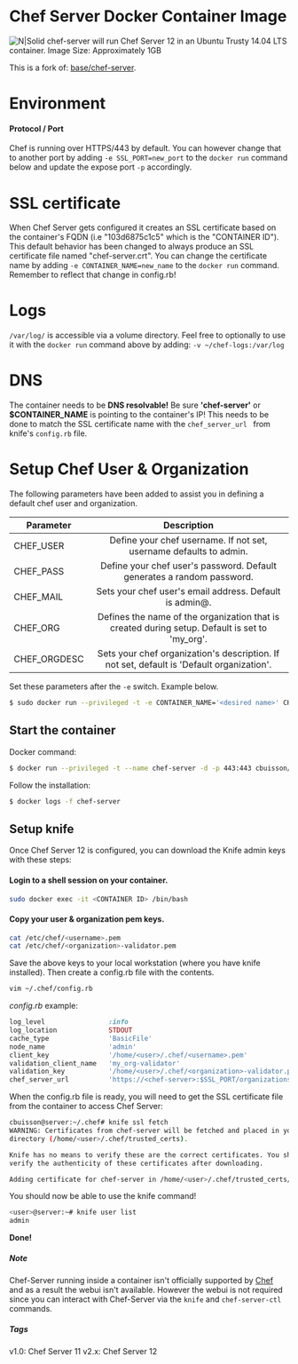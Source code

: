 # Chef Server Docker Container Image
![N|Solid](https://i.imgur.com/xPY9jpK.png)
chef-server will run Chef Server 12 in an Ubuntu Trusty 14.04 LTS container.
Image Size: Approximately 1GB

This is a fork of: [base/chef-server](https://registry.hub.docker.com/u/base/chef-server/).

# Environment
#### Protocol / Port
Chef is running over HTTPS/443 by default.
You can however change that to another port by adding `-e SSL_PORT=new_port` to the `docker run` command below and update the expose port `-p` accordingly.

# SSL certificate
When Chef Server gets configured it creates an SSL certificate based on the container's FQDN (i.e "103d6875c1c5" which is the "CONTAINER ID"). This default behavior has been changed to always produce an SSL certificate file named "chef-server.crt".
You can change the certificate name by adding  `-e CONTAINER_NAME=new_name` to the `docker run` command. Remember to reflect that change in config.rb!

# Logs
`/var/log/` is accessible via a volume directory. Feel free to optionally to use it with the `docker run` command above by adding: `-v ~/chef-logs:/var/log`

# DNS
The container needs to be **DNS resolvable!**
Be sure **'chef-server'** or **$CONTAINER_NAME** is pointing to the container's IP!
This needs to be done to match the SSL certificate name with the `chef_server_url ` from knife's `config.rb` file.

# Setup Chef User & Organization
The following parameters have been added to assist you in defining a default chef user and organization.

| Parameter        | Description            | 
| ------------- |:-------------:| 
| CHEF_USER      | Define your chef username. If not set, username defaults to admin. | 
| CHEF_PASS      | Define your chef user's password. Default generates a random password.      |  
| CHEF_MAIL | Sets your chef user's email address. Default is admin@<server hostname>.      |   
| CHEF_ORG | Defines the name of the organization that is created during setup. Default is set to 'my_org'. |
| CHEF_ORGDESC | Sets your chef organization's description. If not set, default is 'Default organization'. |

Set these parameters after the `-e` switch. Example below.
```bash
$ sudo docker run --privileged -t -e CONTAINER_NAME='<desired name>' CHEF_USER='<username>' CHEF_PASS='<password>' CHEF_MAIL='<user@example.com>' CHEF_ORG='<example_org>' CHEF_ORGDESC='<example org>'  --name chef-server -d -p 443:443 cbuisson/chef-server
```

## Start the container
Docker command:

```bash
$ docker run --privileged -t --name chef-server -d -p 443:443 cbuisson/chef-server
```

Follow the installation:

```bash
$ docker logs -f chef-server
```

## Setup knife

Once Chef Server 12 is configured, you can download the Knife admin keys with these steps:

#### Login to a shell session on your container.

```bash
sudo docker exec -it <CONTAINER ID> /bin/bash
```
#### Copy your user & organization pem keys.
```bash
cat /etc/chef/<username>.pem
cat /etc/chef/<organization>-validator.pem
```
Save the above keys to your local workstation (where you have knife installed). Then create a config.rb file with the contents.
```bash
vim ~/.chef/config.rb
```

*config.rb* example:

```ruby
log_level                :info
log_location             STDOUT
cache_type               'BasicFile'
node_name                'admin'
client_key               '/home/<user>/.chef/<username>.pem'
validation_client_name   'my_org-validator'
validation_key           '/home/<user>/.chef/<organization>-validator.pem'
chef_server_url          'https://<chef-server>:$SSL_PORT/organizations/<organization>'
```

When the config.rb file is ready, you will need to get the SSL certificate file from the container to access Chef Server:

```bash
cbuisson@server:~/.chef# knife ssl fetch
WARNING: Certificates from chef-server will be fetched and placed in your trusted_cert
directory (/home/<user>/.chef/trusted_certs).

Knife has no means to verify these are the correct certificates. You should
verify the authenticity of these certificates after downloading.

Adding certificate for chef-server in /home/<user>/.chef/trusted_certs/chef-server.crt
```

You should now be able to use the knife command!
```bash
<user>@server:~# knife user list
admin
```
**Done!**

##### Note
Chef-Server running inside a container isn't officially supported by [Chef](https://www.chef.io/about/) and as a result the webui isn't available.
However the webui is not required since you can interact with Chef-Server via the `knife` and `chef-server-ctl` commands.

##### Tags
v1.0: Chef Server 11
v2.x: Chef Server 12
